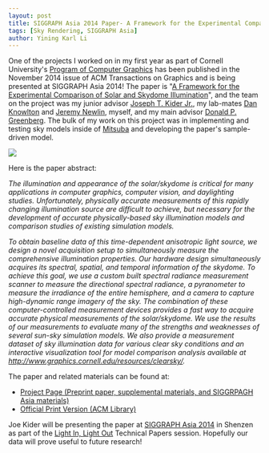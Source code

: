 ```yaml
---
layout: post
title: SIGGRAPH Asia 2014 Paper- A Framework for the Experimental Comparison of Solar and Skydome Illumination
tags: [Sky Rendering, SIGGRAPH Asia]
author: Yining Karl Li
---
```


One of the projects I worked on in my first year as part of Cornell University's [Program of Computer Graphics](http://graphics.cornell.edu/) has been published in the November 2014 issue of ACM Transactions on Graphics and is being presented at SIGGRAPH Asia 2014! The paper is "[A Framework for the Experimental Comparison of Solar and Skydome Illumination](http://dl.acm.org/citation.cfm?doid=2661229.2661259)", and the team on the project was my junior advisor [Joseph T. Kider Jr.](http://www.graphics.cornell.edu/~kiderj/), my lab-mates [Dan Knowlton](http://www.danknowlton.com/) and [Jeremy Newlin](http://www.jeremynewlin.info/), myself, and my main advisor [Donald P. Greenberg](http://www.graphics.cornell.edu/people/director.html). The bulk of my work on this project was in implementing and testing sky models inside of [Mitsuba](http://www.mitsuba-renderer.org) and developing the paper's sample-driven model.

[![]({{site.url}}/content/images/2014/Nov/siggraphasia2014paper.png)]({{site.url}}/content/images/2014/Nov/siggraphasia2014paper.png)

Here is the paper abstract:

*The illumination and appearance of the solar/skydome is critical for many applications in computer graphics, computer vision, and daylighting studies. Unfortunately, physically accurate measurements of this rapidly changing illumination source are difficult to achieve, but necessary for the development of accurate physically-based sky illumination models and comparison studies of existing simulation models.*

*To obtain baseline data of this time-dependent anisotropic light source, we design a novel acquisition setup to simultaneously measure the comprehensive illumination properties. Our hardware design simultaneously acquires its spectral, spatial, and temporal information of the skydome. To achieve this goal, we use a custom built spectral radiance measurement scanner to measure the directional spectral radiance, a pyranometer to measure the irradiance of the entire hemisphere, and a camera to capture high-dynamic range imagery of the sky. The combination of these computer-controlled measurement devices provides a fast way to acquire accurate physical measurements of the solar/skydome. We use the results of our measurements to evaluate many of the strengths and weaknesses of several sun-sky simulation models. We also provide a measurement dataset of sky illumination data for various clear sky conditions and an interactive visualization tool for model comparison analysis available at http://www.graphics.cornell.edu/resources/clearsky/.*

The paper and related materials can be found at:

* [Project Page (Preprint paper, supplemental materials, and SIGGRPAGH Asia materials)](http://www.graphics.cornell.edu/resources/clearsky/index.htm)
* [Official Print Version (ACM Library)](http://dl.acm.org/citation.cfm?doid=2661229.2661259)

Joe Kider will be presenting the paper at [SIGGRAPH Asia 2014](http://sa2014.siggraph.org/en/) in Shenzen as part of the [Light In, Light Out](http://sa2014.siggraph.org/en/attendees/technical-papers.html?view=session&type=techpapers&sessionid=3) Technical Papers session. Hopefully our data will prove useful to future research!

